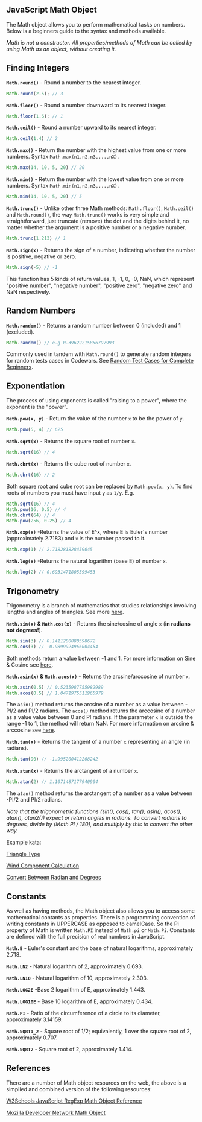 ## JavaScript Math Object
The Math object allows you to perform mathematical tasks on numbers. Below is a beginners guide to the syntax and methods available.

*Math is not a constructor. All properties/methods of Math can be called by using Math as an object, without creating it.*

## Finding Integers

**`Math.round()`** - Round a number to the nearest integer.
```javascript
Math.round(2.5); // 3
```
**`Math.floor()`** - Round a number downward to its nearest integer.
```javascript
Math.floor(1.6); // 1
```
**`Math.ceil()`** - Round a number upward to its nearest integer.
```javascript
Math.ceil(1.4) // 2
```
**`Math.max()`** - Return the number with the highest value from one or more numbers. Syntax `Math.max(n1,n2,n3,...,nX)`.
```javascript
Math.max(14, 10, 5, 20) // 20
```
**`Math.min()`** - Return the number with the lowest value from one or more numbers. Syntax `Math.min(n1,n2,n3,...,nX)`.
```javascript
Math.min(14, 10, 5, 20) // 5
```
**`Math.trunc()`** - Unlike other three Math methods: `Math.floor()`, `Math.ceil()` and `Math.round()`, the way `Math.trunc()` works is very simple and straightforward, just truncate (remove) the dot and the digits behind it, no matter whether the argument is a positive number or a negative number.
```javascript
Math.trunc(1.213) // 1
```
**`Math.sign(x)`** - Returns the sign of a number, indicating whether the number is positive, negative or zero.
```javascript
Math.sign(-5) // -1
```
This function has 5 kinds of return values, 1, -1, 0, -0, NaN, which represent "positive number", "negative number", "positive zero", "negative zero" and NaN respectively.

## Random Numbers

**`Math.random()`** - Returns a random number between 0 (included) and 1 (excluded). 
```javascript
Math.random() // e.g 0.39622215856797993
```
Commonly used in tandem with `Math.round()` to generate random integers for random tests cases in Codewars. See [Random Test Cases for Complete Beginners](http://codingforeveryone.foundersandcoders.org/codewars/random-test-cases-for-complete-beginners.html).

## Exponentiation

The process of using exponents is called "raising to a power", where the exponent is the "power".

**`Math.pow(x, y)`** - Return the value of the number `x` to be the power of `y`.
```javascript
Math.pow(5, 4) // 625
```
**`Math.sqrt(x)`** - Returns the square root of number `x`.
```javascript
Math.sqrt(16) // 4
```
**`Math.cbrt(x)`** - Returns the cube root of number `x`.
```javascript
Math.cbrt(16) // 2
```
Both square root and cube root can be replaced by `Math.pow(x, y)`. To find roots of numbers you must have input `y` as `1/y`. E.g. 
```javascript
Math.sqrt(16) // 4 
Math.pow(16, 0.5) // 4
Math.cbrt(64) // 4
Math.pow(256, 0.25) // 4
```

**`Math.exp(x)`** -Returns the value of E^x, where E is Euler's number (approximately 2.7183) and `x` is the number passed to it.
```javascript
Math.exp(1) // 2.718281828459045
```
**`Math.log(x)`** -Returns the natural logarithm (base E) of number `x`.
```javascript
Math.log(2) // 0.6931471805599453
```

## Trigonometry 

Trigonometry is a branch of mathematics that studies relationships involving lengths and angles of triangles. See more [here](https://en.wikipedia.org/wiki/Trigonometry).

**`Math.sin(x)` & `Math.cos(x)`** - Returns the sine/cosine of angle `x` (**in radians not degrees!**). 
```javascript
Math.sin(3) // 0.1411200080598672
Math.cos(3) // -0.9899924966004454
```
Both methods return a value between -1 and 1. For more information on Sine & Cosine see [here](https://en.wikipedia.org/wiki/Sine).

**`Math.asin(x)` & `Math.acos(x)`** - Returns the arcsine/arccosine of number `x`. 
```javascript
Math.asin(0.5) // 0.5235987755982989
Math.acos(0.5) // 1.0471975511965979
```
The `asin()` method returns the arcsine of a number as a value between -PI/2 and PI/2 radians. The `acos()` method returns the arccosine of a number as a value value between 0 and PI radians. If the parameter `x` is outside the range -1 to 1, the method will return NaN. For more information on arcsine & arccosine see [here](https://en.wikipedia.org/wiki/Inverse_trigonometric_functions).

**`Math.tan(x)`** - Returns the tangent of a number `x` representing an angle (in radians).
```javascript
Math.tan(90) // -1.995200412208242
```
**`Math.atan(x)`** - Returns the arctangent of a number `x`. 
```javascript
Math.atan(2) // 1.1071487177940904
```
The `atan()` method returns the arctangent of a number as a value between -PI/2 and PI/2 radians.

*Note that the trigonometric functions (sin(), cos(), tan(), asin(), acos(), atan(), atan2()) expect or return angles in radians. To convert radians to degrees, divide by (Math.PI / 180), and multiply by this to convert the other way.*

Example kata: 

[Triangle Type](http://www.codewars.com/kata/triangle-type)

[Wind Component Calculation](http://www.codewars.com/kata/542c1a6b25808b0e2600017c)

[Convert Between Radian and Degrees](http://www.codewars.com/kata/convert-between-radians-and-degrees)


## Constants

As well as having methods, the Math object also allows you to access some mathematical contants as properties. There is a programming convention of writing constants in UPPERCASE as opposed to camelCase. So the Pi property of Math is written `Math.PI` instead of `Math.pi` or `Math.Pi`. Constants are defined with the full precision of real numbers in JavaScript.

**`Math.E`** - Euler's constant and the base of natural logarithms, approximately 2.718.

**`Math.LN2`** - Natural logarithm of 2, approximately 0.693.

**`Math.LN10`** - Natural logarithm of 10, approximately 2.303.

**`Math.LOG2E`** -Base 2 logarithm of E, approximately 1.443.

**`Math.LOG10E`** - Base 10 logarithm of E, approximately 0.434.

**`Math.PI`** - Ratio of the circumference of a circle to its diameter, approximately 3.14159.

**`Math.SQRT1_2`** - Square root of 1/2; equivalently, 1 over the square root of 2, approximately 0.707.

**`Math.SQRT2`** - Square root of 2, approximately 1.414.

## References

There are a number of Math object resources on the web, the above is a simplied and combined version of the following resources:

[W3Schools JavaScript RegExp Math Object Reference](http://www.w3schools.com/jsref/jsref_obj_math.asp)

[Mozilla Developer Network Math Object](https://developer.mozilla.org/en/docs/Web/JavaScript/Reference/Global_Objects/Math)
